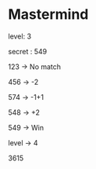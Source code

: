 # Mastermind

level: 3


secret : 549

123 -> No match

456 -> -2

574 -> -1+1

548 -> +2

549 -> Win

level -> 4

3615